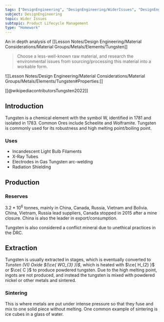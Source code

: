 ```yaml
---
tags: ["DesignEngineering", "DesignEngineering/WiderIssues", "DesignEngineering/WiderIssues/ProductLifecycleManagement"]
subject: DesignEngineering
topic: Wider Issues
subtopic: Product Lifecycle Management
type: "Homework"
---
```


An in depth analysis of [[Lesson Notes/Design Engineering/Material Considerations/Material Groups/Metals/Elements/Tungsten]]

> Choose a less-well-known raw material, and research the environmental issues from sourcing/processing this material into a workable form.

![[Lesson Notes/Design Engineering/Material Considerations/Material Groups/Metals/Elements/Tungsten#Properties:]]

[[@wikipediacontributorsTungsten2022]]

## Introduction

Tungsten is a chemical element with the symbol W, identified in 1781 and isolated in 1783. Common Ores include Scheelite and Wolframite. Tungsten is commonly used for its robustness and high melting point/boiling point.

### Uses
 - Incandescent Light Bulb Filaments
 - X-Ray Tubes
 - Electrodes in Gas Tungsten arc-welding
 - Radiation Shielding

## Production
### Reserves
$3.2*10^6$ tonnes, mainly in China, Canada, Russia, Vietnam and Bolivia. China, Vietnam, Russia lead suppliers, Canada stopped in 2015 after a mine closure. China is also the leader in export/consumption.

Tungsten is also considered a conflict mineral due to unethical practices in the DRC.

## Extraction
Tungsten is usually extracted in stages, which is eventually converted to *Tunsten (VI) Oxide $(\ce{ WO_{3} })$*, which is heated with $\ce{ H_{2} }$ or $\ce{ C }$ to produce powdered tungsten. Due to the high melting point, ingots are not produced, and instead the tungsten is mixed with powdered nickel or other metals and sintered.

### Sintering
This is where metals are put under intense pressure so that they fuse and mix to one solid piece without melting. One common example of sintering is ice cubes in a glass of water.